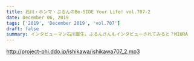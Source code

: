 ```yaml
---
title: 石川・ホンマ・ぶるんのBe-SIDE Your Life! vol.707-2
date: December 06, 2019
tags: ['2019', 'December 2019', 'vol.707']
draft: false
summary: インタビューマン石川誕生。ぶるんさんもインタビューされてみると？MIURA
---
```


http://project-phi.ddo.jp/ishikawa/ishikawa707_2.mp3

